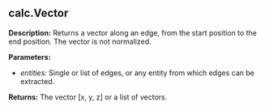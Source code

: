 ## calc.Vector  
  
  
**Description:** Returns a vector along an edge, from the start position to the end position.
The vector is not normalized.  
  
**Parameters:**  
  * *entities:* Single or list of edges, or any entity from which edges can be extracted.  
  
**Returns:** The vector [x, y, z] or a list of vectors.  
